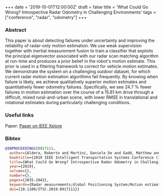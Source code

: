 +++
date = '2019-10-01T12:00:00Z'
draft = false
title = 'What Could Go Wrong? Introspective Radar Odometry in Challenging Environments'
tags = ["conference", "radar", "odometry"]
+++

### Abstract
This paper is about detecting failures under uncertainty and improving the reliability of radar-only motion estimation. We use weak supervision together with inertial measurement fusion to train a classifier that exploits the principal eigenvector associated with our radar scan matching algorithm at run-time and produces a prior belief in the robot's motion estimate. This prior is used in a filtering framework to correct for vehicle motion estimates. We demonstrate the system on a challenging outdoor dataset, for which current radar motion estimation algorithms fail frequently. By knowing when failure is likely, we achieve qualitatively superior motion estimates and quantitatively fewer odometry failures. Specifically, we see 24.7 % fewer failures in motion estimation over the course of a 15.81 km drive through a difficult, mixed rural-and-urban scene, with lower RMSE in translational and rotational estimates during particularly challenging conditions.

### Useful links
Paper: [Paper on IEEE Xplore](https://ieeexplore.ieee.org/document/8917111/)

### Bibtex
```bibtex
@INPROCEEDINGS{8917111,
  author={Aldera, Roberto and Martini, Daniele De and Gadd, Matthew and Newman, Paul},
  booktitle={2019 IEEE Intelligent Transportation Systems Conference (ITSC)}, 
  title={What Could Go Wrong? Introspective Radar Odometry in Challenging Environments}, 
  year={2019},
  volume={},
  number={},
  pages={2835-2842},
  keywords={Radar measurements;Global Positioning System;Motion estimation;Robot sensing systems;Robustness;radar;sensing;ego-motion estimation;introspection;field robotics},
  doi={10.1109/ITSC.2019.8917111}}
```
